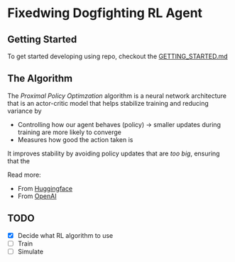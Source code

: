 # Fixedwing Dogfighting RL Agent

## Getting Started
To get started developing using repo, checkout the [GETTING_STARTED.md](GETTING_STARTED.md)

## The Algorithm
The *Proximal Policy Optimzation* algorithm is a neural network architecture that is an actor-critic model that helps stabilize training and reducing variance by 
 - Controlling how our agent behaves (policy) -> smaller updates during training are more likely to converge
 - Measures how good the action taken is

It improves stability by avoiding policy updates that are *too big*, ensuring that the  

Read more:
 - From [Huggingface](https://huggingface.co/learn/deep-rl-course/unit8/introduction)
 - From [OpenAI](https://spinningup.openai.com/en/latest/algorithms/ppo.html)
 
## TODO
- [x] Decide what RL algorithm to use
- [ ] Train
- [ ] Simulate